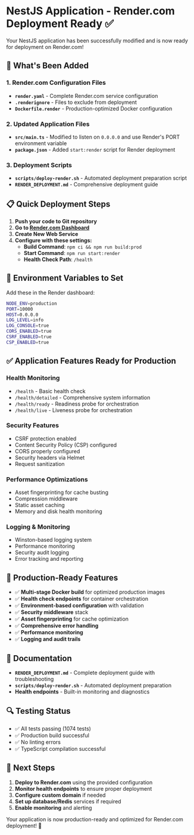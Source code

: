 # NestJS Application - Render.com Deployment Ready ✅

Your NestJS application has been successfully modified and is now ready for deployment on Render.com!

## 🚀 What's Been Added

### 1. Render.com Configuration Files
- **`render.yaml`** - Complete Render.com service configuration
- **`.renderignore`** - Files to exclude from deployment
- **`Dockerfile.render`** - Production-optimized Docker configuration

### 2. Updated Application Files
- **`src/main.ts`** - Modified to listen on `0.0.0.0` and use Render's PORT environment variable
- **`package.json`** - Added `start:render` script for Render deployment

### 3. Deployment Scripts
- **`scripts/deploy-render.sh`** - Automated deployment preparation script
- **`RENDER_DEPLOYMENT.md`** - Comprehensive deployment guide

## 📋 Quick Deployment Steps

1. **Push your code to Git repository**
2. **Go to [Render.com Dashboard](https://render.com/dashboard)**
3. **Create New Web Service**
4. **Configure with these settings:**
   - **Build Command**: `npm ci && npm run build:prod`
   - **Start Command**: `npm run start:render`
   - **Health Check Path**: `/health`

## 🔧 Environment Variables to Set

Add these in the Render dashboard:

```bash
NODE_ENV=production
PORT=10000
HOST=0.0.0.0
LOG_LEVEL=info
LOG_CONSOLE=true
CORS_ENABLED=true
CSRF_ENABLED=true
CSP_ENABLED=true
```

## ✅ Application Features Ready for Production

### Health Monitoring
- `/health` - Basic health check
- `/health/detailed` - Comprehensive system information
- `/health/ready` - Readiness probe for orchestration
- `/health/live` - Liveness probe for orchestration

### Security Features
- CSRF protection enabled
- Content Security Policy (CSP) configured
- CORS properly configured
- Security headers via Helmet
- Request sanitization

### Performance Optimizations
- Asset fingerprinting for cache busting
- Compression middleware
- Static asset caching
- Memory and disk health monitoring

### Logging & Monitoring
- Winston-based logging system
- Performance monitoring
- Security audit logging
- Error tracking and reporting

## 🎯 Production-Ready Features

- ✅ **Multi-stage Docker build** for optimized production images
- ✅ **Health check endpoints** for container orchestration
- ✅ **Environment-based configuration** with validation
- ✅ **Security middleware** stack
- ✅ **Asset fingerprinting** for cache optimization
- ✅ **Comprehensive error handling**
- ✅ **Performance monitoring**
- ✅ **Logging and audit trails**

## 📖 Documentation

- **`RENDER_DEPLOYMENT.md`** - Complete deployment guide with troubleshooting
- **`scripts/deploy-render.sh`** - Automated deployment preparation
- **Health endpoints** - Built-in monitoring and diagnostics

## 🔍 Testing Status

- ✅ All tests passing (1074 tests)
- ✅ Production build successful
- ✅ No linting errors
- ✅ TypeScript compilation successful

## 🚀 Next Steps

1. **Deploy to Render.com** using the provided configuration
2. **Monitor health endpoints** to ensure proper deployment
3. **Configure custom domain** if needed
4. **Set up database/Redis** services if required
5. **Enable monitoring** and alerting

Your application is now production-ready and optimized for Render.com deployment! 🎉
